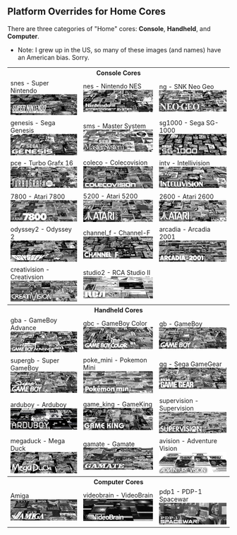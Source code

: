 ## Platform Overrides for Home Cores

There are three categories of "Home" cores: **Console**, **Handheld**, and **Computer**.

- Note: I grew up in the US, so many of these images (and names) have an American bias. Sorry.

<table>
<tr><th colspan="3">Console Cores</th></tr>
<tr>
 <td>snes - Super Nintendo <img src="pics/home/snes.png" /></td>
 <td>nes - Nintendo NES <img src="pics/home/nes.png" /></td>
 <td>ng - SNK Neo Geo <img src="pics/home/ng.png" /></td>
</tr>
<tr>
 <td>genesis - Sega Genesis <img src="pics/home/genesis.png" /></td>
 <td>sms - Master System <img src="pics/home/sms.png" /></td>
 <td>sg1000 - Sega SG-1000 <img src="pics/home/sg1000.png" /></td>
</tr>
<tr>
 <td>pce - Turbo Grafx 16 <img src="pics/home/pce.png" /></td>
 <td>coleco - Colecovision <img src="pics/home/coleco.png" /></td>
 <td>intv - Intellivision <img src="pics/home/intv.png" /></td>
</tr>
<tr>
 <td>7800 - Atari 7800 <img src="pics/home/7800.png" /></td>
 <td>5200 - Atari 5200 <img src="pics/home/5200.png" /></td>
 <td>2600 - Atari 2600 <img src="pics/home/2600.png" /></td>
</tr>
<tr>
 <td>odyssey2 - Odyssey 2 <img src="pics/home/odyssey2.png" /></td>
 <td>channel_f - Channel-F <img src="pics/home/channel_f.png" /></td>
 <td>arcadia - Arcadia 2001 <img src="pics/home/arcadia.png" /></td>
</tr>
<tr>
 <td>creativision - Creativsion <img src="pics/home/creativision.png" /></td>
 <td>studio2 - RCA Studio II <img src="pics/home/studio2.png" /></td>
</tr>
<tr><th colspan="3">Handheld Cores</th></tr>
<tr>
 <td>gba - GameBoy Advance <img src="pics/home/gba.png" /></td>
 <td>gbc - GameBoy Color <img src="pics/home/gbc.png" /></td>
 <td>gb - GameBoy <img src="pics/home/gb.png" /></td>
</tr>
<tr>
 <td>supergb - Super GameBoy <img src="pics/home/sgb.png" /></td>
 <td>poke_mini - Pokemon Mini <img src="pics/home/poke_mini.png" /></td>
 <td>gg - Sega GameGear <img src="pics/home/gg.png" /></td>
</tr>
<tr>
 <td>arduboy - Arduboy <img src="pics/home/arduboy.png" /></td>
 <td>game_king - GameKing <img src="pics/home/game_king.png" /></td>
 <td>supervision - Supervision <img src="pics/home/supervision.png" /></td>
</tr>
<tr>
 <td>megaduck - Mega Duck <img src="pics/home/mega_duck.png" /></td>
 <td>gamate - Gamate <img src="pics/home/gamate.png" /></td>
 <td>avision - Adventure Vision <img src="pics/home/avision.png" /></td>
</tr>
<tr><th colspan="3">Computer Cores</th></tr>
<tr>
 <td>Amiga <img src="pics/home/amiga.png" /></td>
 <td>videobrain - VideoBrain <img src="pics/home/videobrain.png" /></td>
 <td>pdp1 - PDP-1 Spacewar <img src="pics/home/pdp1.png" /></td>
</tr>
</table>